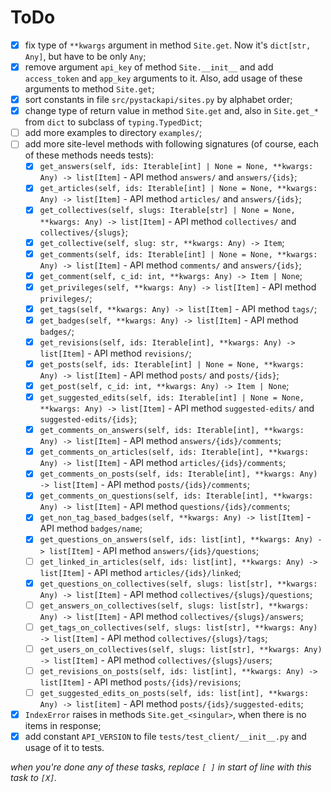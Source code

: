 # ToDo

 + [X] fix type of `**kwargs` argument in method `Site.get`. Now it's `dict[str, Any]`, but have to be only `Any`;
 + [X] remove argument `api_key` of method `Site.__init__` and add `access_token` and `app_key` arguments to it. Also, add  usage of these arguments to method `Site.get`;
 + [X] sort constants in file `src/pystackapi/sites.py` by alphabet order;
 + [X] change type of return value in method `Site.get` and, also in `Site.get_*` from `dict` to subclass of `typing.TypedDict`;
 + [ ] add more examples to directory `examples/`;
 + [ ] add more site-level methods with following signatures (of course, each of these methods needs tests):
   + [X] `get_answers(self, ids: Iterable[int] | None = None, **kwargs: Any) -> list[Item]` - API method `answers/` and `answers/{ids}`;
   + [X] `get_articles(self, ids: Iterable[int] | None = None, **kwargs: Any) -> list[Item]` - API method `articles/` and `answers/{ids}`;
   + [X] `get_collectives(self, slugs: Iterable[str] | None = None, **kwargs: Any) -> list[Item]` - API method `collectives/` and `collectives/{slugs}`;
   + [X] `get_collective(self, slug: str, **kwargs: Any) -> Item`;
   + [X] `get_comments(self, ids: Iterable[int] | None = None, **kwargs: Any) -> list[Item]` - API method `comments/` and `answers/{ids}`;
   + [X] `get_comment(self, c_id: int, **kwargs: Any) -> Item | None`;
   + [X] `get_privileges(self, **kwargs: Any) -> list[Item]` - API method `privileges/`;
   + [X] `get_tags(self, **kwargs: Any) -> list[Item]` - API method `tags/`;
   + [X] `get_badges(self, **kwargs: Any) -> list[Item]` - API method `badges/`;
   + [X] `get_revisions(self, ids: Iterable[int], **kwargs: Any) -> list[Item]` - API method `revisions/`;
   + [X] `get_posts(self, ids: Iterable[int] | None = None, **kwargs: Any) -> list[Item]` - API method `posts/` and `posts/{ids}`;
   + [X] `get_post(self, c_id: int, **kwargs: Any) -> Item | None`;
   + [X] `get_suggested_edits(self, ids: Iterable[int] | None = None, **kwargs: Any) -> list[Item]` - API method `suggested-edits/` and `suggested-edits/{ids}`;
   + [X] `get_comments_on_answers(self, ids: Iterable[int], **kwargs: Any) -> list[Item]` - API method `answers/{ids}/comments`;
   + [X] `get_comments_on_articles(self, ids: Iterable[int], **kwargs: Any) -> list[Item]` - API method `articles/{ids}/comments`;
   + [X] `get_comments_on_posts(self, ids: Iterable[int], **kwargs: Any) -> list[Item]` - API method `posts/{ids}/comments`;
   + [X] `get_comments_on_questions(self, ids: Iterable[int], **kwargs: Any) -> list[Item]` - API method `questions/{ids}/comments`;
   + [X] `get_non_tag_based_badges(self, **kwargs: Any) -> list[Item]` - API method `badges/name`;
   + [X] `get_questions_on_answers(self, ids: list[int], **kwargs: Any) -> list[Item]` - API method `answers/{ids}/questions`;
   + [ ] `get_linked_in_articles(self, ids: list[int], **kwargs: Any) -> list[Item]` - API method `articles/{ids}/linked`;
   + [X] `get_questions_on_collectives(self, slugs: list[str], **kwargs: Any) -> list[Item]` - API method `collectives/{slugs}/questions`;
   + [ ] `get_answers_on_collectives(self, slugs: list[str], **kwargs: Any) -> list[Item]` - API method `collectives/{slugs}/answers`;
   + [ ] `get_tags_on_collectives(self, slugs: list[str], **kwargs: Any) -> list[Item]` - API method `collectives/{slugs}/tags`;
   + [ ] `get_users_on_collectives(self, slugs: list[str], **kwargs: Any) -> list[Item]` - API method `collectives/{slugs}/users`;
   + [ ] `get_revisions_on_posts(self, ids: list[int], **kwargs: Any) -> list[Item]` - API method `posts/{ids}/revisions`;
   + [ ] `get_suggested_edits_on_posts(self, ids: list[int], **kwargs: Any) -> list[item]` - API method `posts/{ids}/suggested-edits`;
 + [X] `IndexError` raises in methods `Site.get_<singular>`, when there is no items in response;
 + [X] add constant `API_VERSION` to file `tests/test_client/__init__.py` and usage of it to tests.

*when you're done any of these tasks, replace `[ ]` in start of line with this task to `[X]`.*
